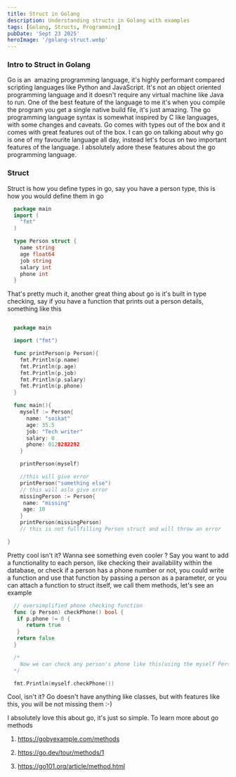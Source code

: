 ```yaml
---
title: Struct in Golang
description: Understanding structs in Golang with examples
tags: [Golang, Structs, Programming]
pubDate: 'Sept 23 2025'
heroImage: '/golang-struct.webp'
---
```

### Intro to Struct in Golang

Go is an  amazing programming language, it's highly performant compared scripting languages like Python and JavaScript. It's not an object oriented programming language and it doesn't require any virtual machine like Java to run. One of the best feature of the language to me it's when you compile the program you get a single native build file, it's just amazing. The go programming language syntax is somewhat inspired by C like languages, with some changes and caveats. Go comes with types out of the box and it comes with great features out of the box. I can go on talking about why go is one of my favourite language all day, instead let's focus on two important features of the language. I absolutely adore these features about the go programming language.

### Struct

Struct is how you define types in go, say you have a person type, this is how you would define them in go

```go
  package main
  import (
    "fmt"
  )

  type Person struct {
    name string
    age float64
    job string
    salary int
    phone int
  }

```

That's pretty much it, another great thing about go is it's built in type checking, say if you have a function that prints out a person details, something like this

```go

  package main

  import ("fmt")

  func printPerson(p Person){
    fmt.Println(p.name)
    fmt.Println(p.age)
    fmt.Println(p.job)
    fmt.Println(p.salary)
    fmt.Println(p.phone)
  }

  func main(){
    myself := Person{
      name: "soikat"
      age: 35.5
      job: "Tech writer"
      salary: 0
      phone: 0128282292
    }

    printPerson(myself)

    //this will give error
    printPerson("something else")
    // this will aslo give error
    missingPerson := Person{
     name: "missing"
     age: 10
    }
    printPerson(missingPerson)
    // this is not fullfilling Person struct and will throw an error

}

```

Pretty cool isn't it? Wanna see something even cooler ? Say you want to add a functionality to each person, like checking their availability within the database, or check if a person has a phone number or not, you could write a function and use that function by passing a person as a parameter, or you can attach a function to struct itself, we call them methods, let's see an example

```go
  // oversimplified phone checking function
  func (p Person) checkPhone() bool {
   if p.phone != 0 {
      return true
   }
   return false
  }

  /*
    Now we can check any person's phone like this(using the myself Person we created earlier)
  */

  fmt.Println(myself.checkPhone())

```

Cool, isn't it? Go doesn't have anything like classes, but with features like this, you will be not missing them :-)

I absolutely love this about go, it's just so simple. To learn more about go methods

1. https://gobyexample.com/methods

2. https://go.dev/tour/methods/1

3. https://go101.org/article/method.html